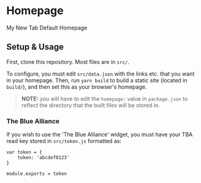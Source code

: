 # Homepage

My New Tab Default Homepage

## Setup & Usage

First, clone this repository. Most files are in `src/`.

To configure, you must edit `src/data.json` with the links etc. that you want in your homepage. Then, run `yarn build` to build a static site (located in `build/`), and then set this as your browser's homepage. 

> **NOTE:** you will have to edit the `homepage:` value in `package.json` to reflect the directory that the built files will be stored in.

### The Blue Alliance

If you wish to use the 'The Blue Alliance' widget, you must have your TBA read key stored in `src/token.js` formatted as:

```
var token = {
    token: 'abcdef0123'
}

module.exports = token
```
